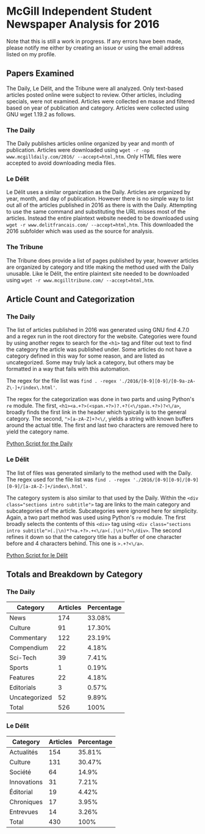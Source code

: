 # McGill Independent Student Newspaper Analysis for 2016

Note that this is still a work in progress. If any errors have been made, please notify me either by creating an issue or using the email address listed on my profile.

## Papers Examined

The Daily, Le Délit, and the Tribune were all analyzed. Only text-based articles posted online were subject to review. Other articles, including specials, were not examined. Articles were collected en masse and filtered based on year of publication and category. Articles were collected using GNU wget 1.19.2 as follows.

### The Daily

The Daily publishes articles online organized by year and month of publication. Articles were downloaded using `wget -r -np www.mcgilldaily.com/2016/ --accept=html,htm`. Only HTML files were accepted to avoid downloading media files.

### Le Délit

Le Délit uses a similar organization as the Daily. Articles are organized by year, month, and day of publication. However there is no simple way to list out all of the articles published in 2016 as there is with the Daily. Attempting to use the same command and substituting the URL misses most of the articles. Instead the entire plaintext website needed to be downloaded using `wget -r www.delitfrancais.com/ --accept=html,htm`. This downloaded the 2016 subfolder which was used as the source for analysis.

### The Tribune

The Tribune does provide a list of pages published by year, however articles are organized by category and title making the method used with the Daily unusable. Like le Délit, the entire plaintext site needed to be downloaded using `wget -r www.mcgilltribune.com/ --accept=html,htm`.

## Article Count and Categorization

### The Daily

The list of articles published in 2016 was generated using GNU find 4.7.0 and a regex run in the root directory for the website. Categories were found by using another regex to search for the `<h1>` tag and filter out text to find the category the article was published under. Some articles do not have a category defined in this way for some reason, and are listed as uncategorized. Some may truly lack a category, but others may be formatted in a way that fails with this automation.

The regex for the file list was `find . -regex './2016/[0-9][0-9]/[0-9a-zA-Z\-]+/index\.html'`.

The regex for the categorization was done in two parts and using Python's `re` module. The first, `<h1><a.+?>(<span.+?>)?.+?(<\/span.+?>)?<\/a>`, broadly finds the first link in the header which typically is to the general category. The second, `">[a-zA-Z]+?<\/`, yields a string with known buffers around the actual title. The first and last two characters are removed here to yield the category name.

[Python Script for the Daily](categories-daily.py)

### Le Délit

The list of files was generated similarly to the method used with the Daily. The regex used for the file list was `find . -regex './2016/[0-9][0-9]/[0-9][0-9]/[a-zA-Z-]+/index\.html'`.

The category system is also similar to that used by the Daily. Within the `<div class="sections intro subtitle">` tag are links to the main category and subcategories of the article. Subcategories were ignored here for simplicity. Again, a two part method was used using Python's `re` module. The first broadly selects the contents of this `<div>` tag using `<div class="sections intro subtitle">(.|\n)*?<a.+?>.+<\/a>(.|\n)*?<\/div>`. The second refines it down so that the category title has a buffer of one character before and 4 characters behind. This one is `>.+?<\/a>`.

[Python Script for le Délit](categories-delit.py)

## Totals and Breakdown by Category

### The Daily

| Category | Articles | Percentage |
| --- | --- | --- |
| News | 174 | 33.08% |
| Culture | 91 | 17.30% |
| Commentary | 122 | 23.19% |
| Compendium | 22 | 4.18% |
| Sci-Tech | 39 | 7.41% |
| Sports | 1 | 0.19% |
| Features | 22 | 4.18% |
| Editorials | 3 | 0.57% |
| Uncategorized | 52 | 9.89% |
| Total | 526 | 100% |

### Le Délit

| Category | Articles | Percentage |
| --- | --- | --- |
| Actualités | 154 | 35.81% |
| Culture | 131 | 30.47% |
| Société | 64 | 14.9% |
| Innovations | 31 | 7.21% |
| Éditorial | 19 | 4.42% |
| Chroniques | 17 | 3.95% |
| Entrevues | 14 | 3.26% |
| Total | 430 | 100% |


